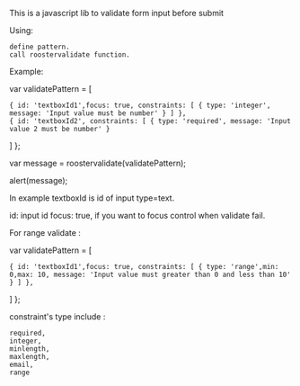 This is a javascript lib to validate form input before submit

Using:

    define pattern.
    call roostervalidate function.

Example:

var validatePattern = [

    { id: 'textboxId1',focus: true, constraints: [ { type: 'integer', message: 'Input value must be number' } ] },    
    { id: 'textboxId2', constraints: [ { type: 'required', message: 'Input value 2 must be number' } 
] };

var message = roostervalidate(validatePattern);

alert(message);

In example textboxId is id of input type=text. 

id: input id
focus: true, if you want to focus control when validate fail.

For range validate :

var validatePattern = [

    { id: 'textboxId1',focus: true, constraints: [ { type: 'range',min: 0,max: 10, message: 'Input value must greater than 0 and less than 10' } ] },    
] };

constraint's type include : 

    required,
    integer,
    minlength,
    maxlength,
    email,
    range

